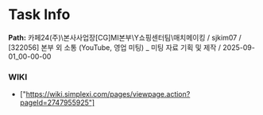 # Task Info

**Path:** 카페24(주)\본사사업장\[CG]MI본부\Y쇼핑센터팀\매치메이킹 / sjkim07 / [322056] 본부 외 소통 (YouTube, 영업 미팅) _ 미팅 자료 기획 및 제작 / 2025-09-01_00-00-00

### WIKI
- ["https://wiki.simplexi.com/pages/viewpage.action?pageId=2747955925"]

